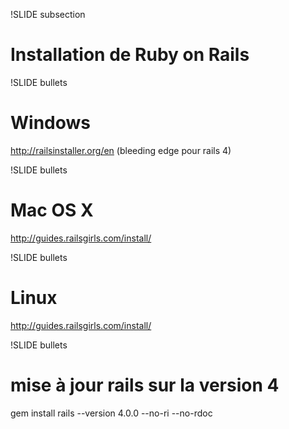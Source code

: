 !SLIDE subsection
# Installation de Ruby on Rails

!SLIDE bullets
# Windows

http://railsinstaller.org/en
(bleeding edge pour rails 4)

!SLIDE bullets
# Mac OS X
http://guides.railsgirls.com/install/

!SLIDE bullets
# Linux
http://guides.railsgirls.com/install/


!SLIDE bullets
# mise à jour rails sur la version 4
gem install rails --version 4.0.0 --no-ri --no-rdoc
